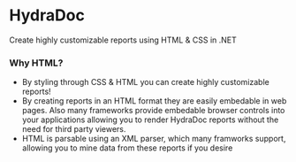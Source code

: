 # HydraDoc
Create highly customizable reports using HTML &amp; CSS in .NET

<h3>Why HTML?</h3>
<ul>

<li>By styling through CSS & HTML you can create highly customizable reports!</li>

<li>By creating reports in an HTML format they are easily embedable in web pages.
Also many frameworks provide embedable browser controls into your applications
allowing you to render HydraDoc reports without the need for third party viewers.</li>

<li>HTML is parsable using an XML parser, which many framworks support, allowing
you to mine data from these reports if you desire</li>

</ul>
